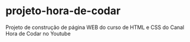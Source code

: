 # projeto-hora-de-codar
 Projeto de construção de página WEB do curso de HTML e CSS do Canal Hora de Codar no Youtube
